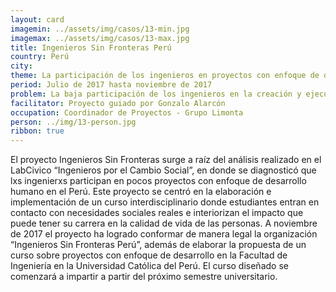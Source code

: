 ```yaml
---
layout: card
imagemin: ../assets/img/casos/13-min.jpg
imagemax: ../assets/img/casos/13-max.jpg
title: Ingenieros Sin Fronteras Perú
country: Perú
city:
theme: La participación de los ingenieros en proyectos con enfoque de desarrollo humano
period: Julio de 2017 hasta noviembre de 2017
problem: La baja participación de los ingenieros en la creación y ejecución de proyectos con enfoque de desarrollo humano en el Perú genera pocos proyectos pensados en satisfacer las necesidades de las personas, ampliando la brecha de la desigualdad
facilitator: Proyecto guiado por Gonzalo Alarcón
occupation: Coordinador de Proyectos - Grupo Limonta
person: ../img/13-person.jpg
ribbon: true
---
```


El proyecto Ingenieros Sin Fronteras surge a raíz del análisis realizado en el LabCivico “Ingenieros por el Cambio Social”, en donde se diagnosticó que lxs ingenierxs participan en pocos proyectos con enfoque de desarrollo humano en el Perú. Este proyecto se centró en la elaboración e implementación de un curso interdisciplinario donde estudiantes entran en contacto con necesidades sociales reales e interiorizan el impacto que puede tener su carrera en la calidad de vida de las personas. A noviembre de 2017 el proyecto ha logrado conformar de manera legal la organización “Ingenieros Sin Fronteras Perú”, además de elaborar la propuesta de un curso sobre proyectos con enfoque de desarrollo en la Facultad de Ingeniería en la Universidad Católica del Perú. El curso diseñado se comenzará a impartir a partir del próximo semestre universitario. 
